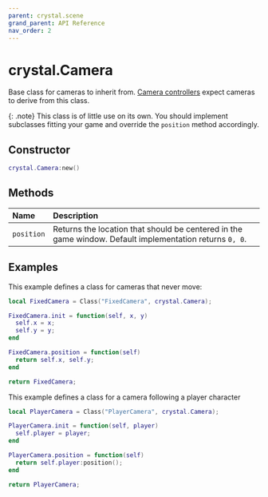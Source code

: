 ```yaml
---
parent: crystal.scene
grand_parent: API Reference
nav_order: 2
---
```


# crystal.Camera

Base class for cameras to inherit from. [Camera controllers](camera_controller) expect cameras to derive from this class.

{: .note}
This class is of little use on its own. You should implement subclasses fitting your game and override the `position` method accordingly.

## Constructor

```lua
crystal.Camera:new()
```

## Methods

| Name       | Description                                                                                             |
| :--------- | :------------------------------------------------------------------------------------------------------ |
| `position` | Returns the location that should be centered in the game window. Default implementation returns `0, 0`. |

## Examples

This example defines a class for cameras that never move:

```lua
local FixedCamera = Class("FixedCamera", crystal.Camera);

FixedCamera.init = function(self, x, y)
  self.x = x;
  self.y = y;
end

FixedCamera.position = function(self)
  return self.x, self.y;
end

return FixedCamera;
```

This example defines a class for a camera following a player character

```lua
local PlayerCamera = Class("PlayerCamera", crystal.Camera);

PlayerCamera.init = function(self, player)
  self.player = player;
end

PlayerCamera.position = function(self)
  return self.player:position();
end

return PlayerCamera;
```
